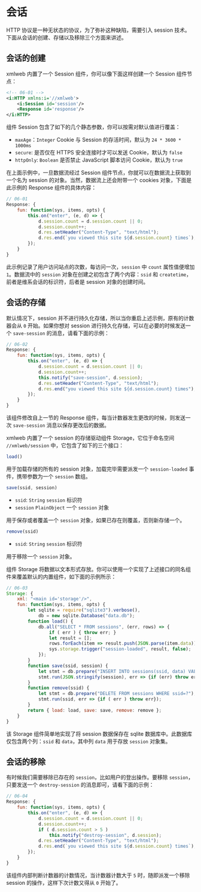 # 会话

HTTP 协议是一种无状态的协议，为了弥补这种缺陷，需要引入 session 技术。下面从会话的创建、存储以及移除三个方面来讲述。

## 会话的创建

xmlweb 内置了一个 Session 组件，你可以像下面这样创建一个 Session 组件节点：

```xml
<!-- 06-01 -->
<i:HTTP xmlns:i='//xmlweb'>
    <i:Session id='session'/>
    <Response id='response'/>
</i:HTTP>
```

组件 Session 包含了如下的几个静态参数，你可以按需对默认值进行覆盖：

- `maxAge`：`Integer` Cookie 与 Session 的存活时间，默认为 `24 * 3600 * 1000ms`
- `secure`: 是否仅在 HTTPS 安全连接时才可以发送 Cookie，默认为 `false`
- `httpOnly`: `Boolean` 是否禁止 JavaScript 脚本访问 Cookie，默认为 `true`

在上面示例中，一旦数据流经过 Session 组件节点，你就可以在数据流上获取到一个名为 session 的对象。当然，数据流上还会附带一个 cookies 对象，下面是此示例的 Response 组件的具体内容：

```js
// 06-01
Response: {
    fun: function(sys, items, opts) {
        this.on("enter", (e, d) => {
            d.session.count = d.session.count || 0;
            d.session.count++;
            d.res.setHeader("Content-Type", "text/html");
            d.res.end(`you viewed this site ${d.session.count} times`);
        });
    }
}
```

此示例记录了用户访问站点的次数，每访问一次，`session` 中 `count` 属性值便增加 `1`。数据流中的 `session` 对象在创建之初包含了两个内容：`ssid` 和 `createtime`，前者是维系会话的标识符，后者是 session 对象的创建时间。

## 会话的存储

默认情况下，session 并不进行持久化存储，所以当你重启上述示例，原有的计数器会从 `0` 开始。如果你想对 session 进行持久化存储，可以在必要的时候发送一个 `save-session` 的消息，请看下面的示例：

```js
// 06-02
Response: {
    fun: function(sys, items, opts) {
        this.on("enter", (e, d) => {
            d.session.count = d.session.count || 0;
            d.session.count++;
            this.notify("save-session", d.session);
            d.res.setHeader("Content-Type", "text/html");
            d.res.end("you viewed this site ${d.session.count} times");
        });
    }
}
```

该组件修改自上一节的 Response 组件，每当计数器发生更改的时候，则发送一次 `save-session` 消息以保存更改后的数据。

xmlweb 内置了一个 session 的存储驱动组件 Storage，它位于命名空间 `//xmlweb/session` 中，它包含了如下的三个接口：

```js
load()
```

用于加载存储的所有的 session 对象，加载完毕需要派发一个 `session-loaded` 事件，携带参数为一个 `session` 数组。

```js
save(ssid, session)
```

- `ssid`: `String` `session` 标识符
- `session` `PlainObject` 一个 `session` 对象

用于保存或者覆盖一个 `session` 对象，如果已存在则覆盖，否则新存储一个。

```js
remove(ssid)
```

- `ssid`: `String` `session` 标识符

用于移除一个 `session` 对象。

组件 Storage 将数据以文本形式存放。你可以使用一个实现了上述接口的同名组件来覆盖默认的内置组件，如下面的示例所示：

```js
// 06-03
Storage: {
    xml: "<main id='storage'/>",
    fun: function(sys, items, opts) {
        let sqlite = require("sqlite3").verbose(),
            db = new sqlite.Database("data.db");
        function load() {
            db.all("SELECT * FROM sessions", (err, rows) => {
                if ( err ) { throw err; }
                let result = [];
                rows.forEach(item => result.push(JSON.parse(item.data)));
                sys.storage.trigger("session-loaded", result, false);
            });
        }
        function save(ssid, session) {
            let stmt = db.prepare("INSERT INTO sessions(ssid, data) VALUES(?,?)");
            stmt.run(JSON.stringify(session), err => {if (err) throw err});
        }
        function remove(ssid) {
            let stmt = db.prepare("DELETE FROM sessions WHERE ssid=?");
            stmt.run(ssid, err => {if ( err ) throw err});
        }
        return { load: load, save: save, remove: remove };
    }
}
```

该 Storage 组件简单地实现了将 session 数据保存在 sqlite 数据库中。此数据库仅包含两个列：`ssid` 和 `data`，其中列 `data` 用于存放 `session` 对象集。

## 会话的移除

有时候我们需要移除已存在的 `session`，比如用户的登出操作。要移除 `session`，只要发送一个 `destroy-session` 的消息即可，请看下面的示例：

```js
// 06-04
Response: {
    fun: function(sys, items, opts) {
        this.on("enter", (e, d) => {
            d.session.count = d.session.count || 0;
            d.session.count++;
            if ( d.session.count > 5 )
                this.notify("destroy-session", d.session);
            d.res.setHeader("Content-Type", "text/html");
            d.res.end(`you viewed this site ${d.session.count} times`);
        });
    }
}
```

该组件内部判断计数器的计数情况，当计数器计数大于 `5` 时，随即派发一个移除 session 的操作，这样下次计数又得从 `0` 开始了。